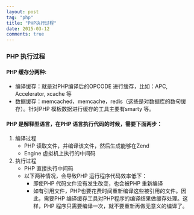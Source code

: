 ```yaml
---
layout: post
tag: "php"
title: "PHP执行过程"
date: 2015-03-12
comments: true
---
```


### PHP 执行过程
#### PHP 缓存分两种:
+   编译缓存：就是对PHP编译后的OPCODE 进行缓存，比如：APC, Accelerator, xcache 等
+   数据缓存：memcached，memcache，redis（这些是对数据库的数句缓存）。针对PHP 模板数据进行缓存的工具主要有smarty 等。

#### PHP 是解释型语言，在PHP 语言执行代码的时候，需要下面两步：
1.  编译过程
	+   PHP 读取文件，并编译该文件，然后生成能够在Zend
	+   Engine 虚拟机上执行的中间码
2.  执行过程
	+   PHP 直接执行中间码
	+   以下两种情况，会导致PHP 运行程序代码效率低下：
		-   即使PHP 代码文件没有发生改变，也会被PHP 重新编译
		-   如有引用文件，PHP也要花费时间重新编译这些被引用的文件。因此，需要PHP 编译缓存工具对PHP程序的编译结果做缓存处理。这样，PHP 程序只需要编译一次，就不要重新再做无意义的编译了。
	
